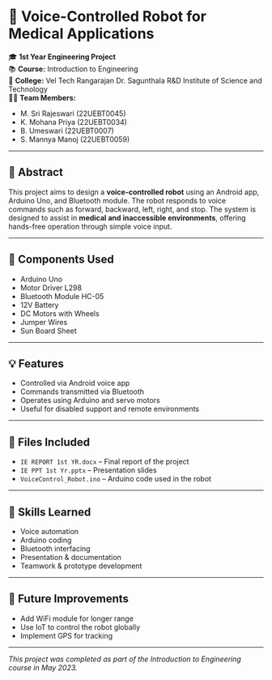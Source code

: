 # 🤖 Voice-Controlled Robot for Medical Applications

🎓 **1st Year Engineering Project**  
📚 **Course:** Introduction to Engineering  
🏫 **College:** Vel Tech Rangarajan Dr. Sagunthala R&D Institute of Science and Technology  
👩‍💻 **Team Members:**  
  
- M. Sri Rajeswari (22UEBT0045)  
- K. Mohana Priya (22UEBT0034)  
- B. Umeswari (22UEBT0007)  
- S. Mannya Manoj (22UEBT0059)

---

## 📖 Abstract

This project aims to design a **voice-controlled robot** using an Android app, Arduino Uno, and Bluetooth module. The robot responds to voice commands such as forward, backward, left, right, and stop. The system is designed to assist in **medical and inaccessible environments**, offering hands-free operation through simple voice input.

---

## 🔧 Components Used

- Arduino Uno
- Motor Driver L298
- Bluetooth Module HC-05
- 12V Battery
- DC Motors with Wheels
- Jumper Wires
- Sun Board Sheet

---

## 💡 Features

- Controlled via Android voice app
- Commands transmitted via Bluetooth
- Operates using Arduino and servo motors
- Useful for disabled support and remote environments

---

## 📂 Files Included

- `IE REPORT 1st YR.docx` – Final report of the project  
- `IE PPT 1st Yr.pptx` – Presentation slides  
- `VoiceControl_Robot.ino` – Arduino code used in the robot  

---

## 🧠 Skills Learned

- Voice automation
- Arduino coding
- Bluetooth interfacing
- Presentation & documentation
- Teamwork & prototype development

---

## 🌱 Future Improvements

- Add WiFi module for longer range  
- Use IoT to control the robot globally  
- Implement GPS for tracking  

---

*This project was completed as part of the Introduction to Engineering course in May 2023.*
